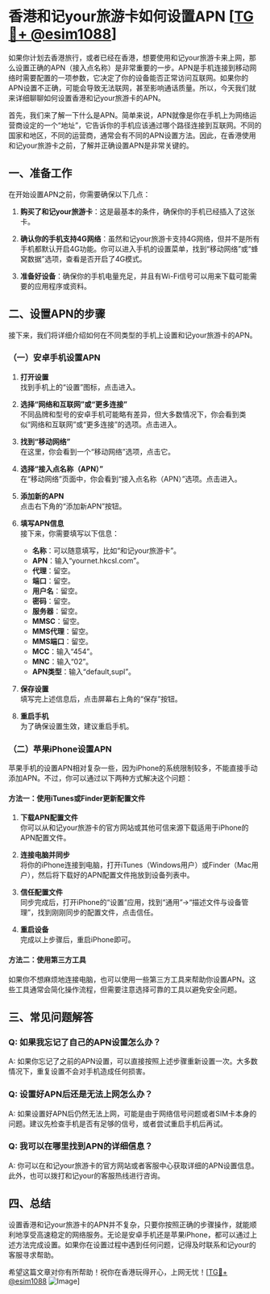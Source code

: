 # 香港和记your旅游卡如何设置APN [[TG💪+ @esim1088](https://t.me/s/esim1088)]

如果你计划去香港旅行，或者已经在香港，想要使用和记your旅游卡来上网，那么设置正确的APN（接入点名称）是非常重要的一步。APN是手机连接到移动网络时需要配置的一项参数，它决定了你的设备能否正常访问互联网。如果你的APN设置不正确，可能会导致无法联网，甚至影响通话质量。所以，今天我们就来详细聊聊如何设置香港和记your旅游卡的APN。

首先，我们来了解一下什么是APN。简单来说，APN就像是你在手机上为网络运营商设定的一个“地址”，它告诉你的手机应该通过哪个路径连接到互联网。不同的国家和地区，不同的运营商，通常会有不同的APN设置方法。因此，在香港使用和记your旅游卡之前，了解并正确设置APN是非常关键的。

## 一、准备工作

在开始设置APN之前，你需要确保以下几点：

1. **购买了和记your旅游卡**：这是最基本的条件，确保你的手机已经插入了这张卡。
   
2. **确认你的手机支持4G网络**：虽然和记your旅游卡支持4G网络，但并不是所有手机都默认开启4G功能。你可以进入手机的设置菜单，找到“移动网络”或“蜂窝数据”选项，查看是否开启了4G模式。

3. **准备好设备**：确保你的手机电量充足，并且有Wi-Fi信号可以用来下载可能需要的应用程序或资料。

## 二、设置APN的步骤

接下来，我们将详细介绍如何在不同类型的手机上设置和记your旅游卡的APN。

### （一）安卓手机设置APN

1. **打开设置**  
   找到手机上的“设置”图标，点击进入。

2. **选择“网络和互联网”或“更多连接”**  
   不同品牌和型号的安卓手机可能略有差异，但大多数情况下，你会看到类似“网络和互联网”或“更多连接”的选项。点击进入。

3. **找到“移动网络”**  
   在这里，你会看到一个“移动网络”选项，点击它。

4. **选择“接入点名称（APN）”**  
   在“移动网络”页面中，你会看到“接入点名称（APN）”选项。点击进入。

5. **添加新的APN**  
   点击右下角的“添加新APN”按钮。

6. **填写APN信息**  
   接下来，你需要填写以下信息：
   - **名称**：可以随意填写，比如“和记your旅游卡”。
   - **APN**：输入“yournet.hkcsl.com”。
   - **代理**：留空。
   - **端口**：留空。
   - **用户名**：留空。
   - **密码**：留空。
   - **服务器**：留空。
   - **MMSC**：留空。
   - **MMS代理**：留空。
   - **MMS端口**：留空。
   - **MCC**：输入“454”。
   - **MNC**：输入“02”。
   - **APN类型**：输入“default,supl”。

7. **保存设置**  
   填写完上述信息后，点击屏幕右上角的“保存”按钮。

8. **重启手机**  
   为了确保设置生效，建议重启手机。

### （二）苹果iPhone设置APN

苹果手机的设置APN相对复杂一些，因为iPhone的系统限制较多，不能直接手动添加APN。不过，你可以通过以下两种方式解决这个问题：

#### 方法一：使用iTunes或Finder更新配置文件

1. **下载APN配置文件**  
   你可以从和记your旅游卡的官方网站或其他可信来源下载适用于iPhone的APN配置文件。

2. **连接电脑并同步**  
   将你的iPhone连接到电脑，打开iTunes（Windows用户）或Finder（Mac用户），然后将下载好的APN配置文件拖放到设备列表中。

3. **信任配置文件**  
   同步完成后，打开iPhone的“设置”应用，找到“通用”->“描述文件与设备管理”，找到刚刚同步的配置文件，点击信任。

4. **重启设备**  
   完成以上步骤后，重启iPhone即可。

#### 方法二：使用第三方工具

如果你不想麻烦地连接电脑，也可以使用一些第三方工具来帮助你设置APN。这些工具通常会简化操作流程，但需要注意选择可靠的工具以避免安全问题。

## 三、常见问题解答

### Q: 如果我忘记了自己的APN设置怎么办？

A: 如果你忘记了之前的APN设置，可以直接按照上述步骤重新设置一次。大多数情况下，重复设置不会对手机造成任何损害。

### Q: 设置好APN后还是无法上网怎么办？

A: 如果设置好APN后仍然无法上网，可能是由于网络信号问题或者SIM卡本身的问题。建议先检查手机是否有足够的信号，或者尝试重启手机后再试。

### Q: 我可以在哪里找到APN的详细信息？

A: 你可以在和记your旅游卡的官方网站或者客服中心获取详细的APN设置信息。此外，也可以拨打和记your的客服热线进行咨询。

## 四、总结

设置香港和记your旅游卡的APN并不复杂，只要你按照正确的步骤操作，就能顺利地享受高速稳定的网络服务。无论是安卓手机还是苹果iPhone，都可以通过上述方法完成设置。如果你在设置过程中遇到任何问题，记得及时联系和记your的客服寻求帮助。

希望这篇文章对你有所帮助！祝你在香港玩得开心，上网无忧！[[TG💪+ @esim1088](https://t.me/s/esim1088) ![Image](https://i.postimg.cc/4NQfJmqS/Snipaste-2025-05-13-00-14-12.png)]